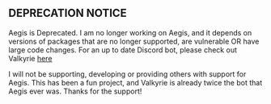## DEPRECATION NOTICE
Aegis is Deprecated. I am no longer working on Aegis, and it depends on versions of packages that are no longer supported, are vulnerable OR have large code changes. For an up to date Discord bot, please check out Valkyrie [here](https://veraxonhd.github.io/valk/)

I will not be supporting, developing or providing others with support for Aegis. This has been a fun project, and Valkyrie is already twice the bot that Aegis ever was. Thanks for the support!
